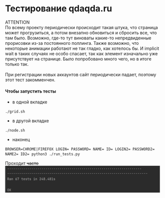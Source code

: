 # Тестирование qdaqda.ru

ATTENTION <br>
По всему проекту периодически происходит такая штука, что страница может прогрузиться, а потом внезапно обновиться и сбросить все, что там было.
Возможно, где-то тут виноваты какие-то непредвиденные прорисовки из-за постоянного поллинга. 
Также возможно, что некоторые анимации работают не так гладко, как хотелось бы.
И implicit wait в таких случаях не особо спасает, так как элемент изначально уже присутствует на странице.
Было попробовано много чего, но в итоге только так.<br><br>
При регистрации новых аккаунтов сайт периодически падает, поэтому этот тест закомменчен.

#### Чтобы запустить тесты

* в одной вкладке
```
./grid.sh
```
* в другой вкладке
```
./node.sh
```
* наконец
```
BROWSER=CHROME|FIREFOX LOGIN= PASSWORD= NAME= ID= LOGIN2= PASSWORD2= NAME2= ID2= python3 ./run_tests.py
```
Проходит <s>часто</s>
![тесты](tests.png)